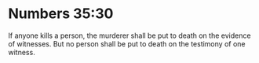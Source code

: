 # Numbers 35:30

If anyone kills a person, the murderer shall be put to death on the evidence of witnesses. But no person shall be put to death on the testimony of one witness.
